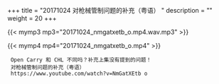 +++
title = "20171024  对枪械管制问题的补充（粤语） "
description = ""
weight = 20
+++

{{< mymp3 mp3="20171024_nmgatxetb_o.mp4.wav.mp3" >}}

{{< mymp4 mp4="20171024_nmgatxetb_o.mp4" >}}

     Open Carry 和 CHL 不同吗？补充上集没有提到的问题！ 
     对枪械管制问题的补充（粤语） 
     https://www.youtube.com/watch?v=NmGatXEtb o 
